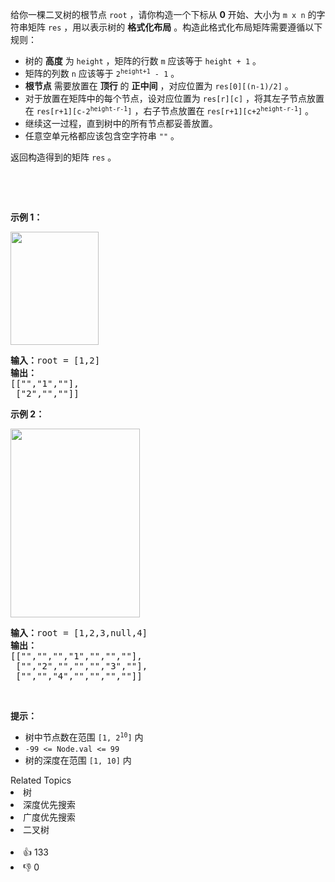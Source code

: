 <p>给你一棵二叉树的根节点 <code>root</code> ，请你构造一个下标从 <strong>0</strong> 开始、大小为 <code>m x n</code> 的字符串矩阵 <code>res</code> ，用以表示树的 <strong>格式化布局</strong> 。构造此格式化布局矩阵需要遵循以下规则：</p>

<ul> 
 <li>树的 <strong>高度</strong> 为 <code>height</code> ，矩阵的行数 <code>m</code> 应该等于 <code>height + 1</code> 。</li> 
 <li>矩阵的列数 <code>n</code> 应该等于 <code>2<sup>height+1</sup> - 1</code> 。</li> 
 <li><strong>根节点</strong> 需要放置在 <strong>顶行</strong> 的 <strong>正中间</strong> ，对应位置为 <code>res[0][(n-1)/2]</code> 。</li> 
 <li>对于放置在矩阵中的每个节点，设对应位置为 <code>res[r][c]</code> ，将其左子节点放置在 <code>res[r+1][c-2<sup>height-r-1</sup>]</code> ，右子节点放置在 <code>res[r+1][c+2<sup>height-r-1</sup>]</code> 。</li> 
 <li>继续这一过程，直到树中的所有节点都妥善放置。</li> 
 <li>任意空单元格都应该包含空字符串 <code>""</code> 。</li> 
</ul>

<p>返回构造得到的矩阵<em> </em><code>res</code> 。</p>

<p>&nbsp;</p>

<p>&nbsp;</p>

<p><strong>示例 1：</strong></p> 
<img alt="" src="https://assets.leetcode.com/uploads/2021/05/03/print1-tree.jpg" style="width: 141px; height: 181px;" /> 
<pre>
<strong>输入：</strong>root = [1,2]
<strong>输出：</strong>
[["","1",""],
&nbsp;["2","",""]]
</pre>

<p><strong>示例 2：</strong></p> 
<img alt="" src="https://assets.leetcode.com/uploads/2021/05/03/print2-tree.jpg" style="width: 207px; height: 302px;" /> 
<pre>
<strong>输入：</strong>root = [1,2,3,null,4]
<strong>输出：</strong>
[["","","","1","","",""],
&nbsp;["","2","","","","3",""],
&nbsp;["","","4","","","",""]]
</pre>

<p>&nbsp;</p>

<p><strong>提示：</strong></p>

<ul> 
 <li>树中节点数在范围 <code>[1, 2<sup>10</sup>]</code> 内</li> 
 <li><code>-99 &lt;= Node.val &lt;= 99</code></li> 
 <li>树的深度在范围 <code>[1, 10]</code> 内</li> 
</ul>

<div><div>Related Topics</div><div><li>树</li><li>深度优先搜索</li><li>广度优先搜索</li><li>二叉树</li></div></div><br><div><li>👍 133</li><li>👎 0</li></div>